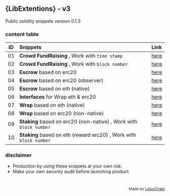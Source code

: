 ## {LibExtentions} - v3
Public solidity snippets version 0.1.3

### content table
| ID | Snippets | Link |
|---|:---|:---|
| 01 | **Crowd FundRaising** , Work with `time stamp` | [here](./CrowdFund/CrowdFundBasedTime.sol) |
| 02 | **Crowd FundRaising** , Work with `block number` | [here](./CrowdFund/CrowdFundBasedBlock.sol) |
| 03 | **Escrow** based on erc20 | [here](./Escrow/Escrow.sol) |
| 04 | **Escrow** based on erc20 (observer) | [here](./Escrow/EscrowObserver.sol) |
| 05 | **Escrow** based on eth (native) | [here](./Escrow/EscrowObserverEth.sol) |
| 06 | **Interfaces** for Wrap eth & erc20 | [here](./Wrap/WrapInterfaces.sol) |
| 07 | **Wrap** based on eth (native) | [here](./Wrap/WrapETH.sol) |
| 08 | **Wrap** based on erc20 (non-native) | [here](./Wrap/WrapErc20.sol) |
| 09 | **Staking** based on erc20 (non-native) , Work with `block number` | [here](./Staking/StakingERC20.sol) |
| 10 | **Staking** based on eth (reward erc20) , Work with `block number` | [here](./Staking/StakingETH.sol) |

### disclaimer
- Production by using these snippets at your own risk.
- Make your own security audit before launching product.

# 

<div align="right">
<sub>Made by <a href="https://lotuschain.org">LotusChain</a></sub>
</div>
